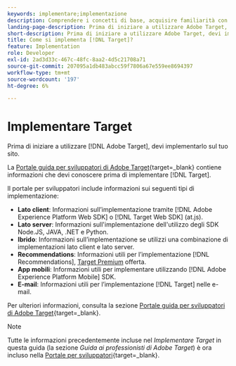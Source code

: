 ```yaml
---
keywords: implementare;implementazione
description: Comprendere i concetti di base, acquisire familiarità con il modo in cui [!DNL Target] funziona e si integra con la tua infrastruttura e capisce come vengono tracciati i visitatori.
landing-page-description: Prima di iniziare a utilizzare Adobe Target, devi implementarlo sul sito.
short-description: Prima di iniziare a utilizzare Adobe Target, devi implementarlo sul sito.
title: Come si implementa [!DNL Target]?
feature: Implementation
role: Developer
exl-id: 2ad3d33c-467c-48fc-8aa2-4d5c21708a71
source-git-commit: 207095a1db483abcc59f7806a67e559ee8694397
workflow-type: tm+mt
source-wordcount: '197'
ht-degree: 6%

---
```


# Implementare Target

Prima di iniziare a utilizzare [!DNL Adobe Target], devi implementarlo sul tuo sito.

La [Portale guida per sviluppatori di Adobe Target](https://developer.adobe.com/target/){target=_blank} contiene informazioni che devi conoscere prima di implementare [!DNL Target].

Il portale per sviluppatori include informazioni sui seguenti tipi di implementazione:

* **Lato client**: Informazioni sull’implementazione tramite [!DNL Adobe Experience Platform Web SDK] o [!DNL Target Web SDK] (at.js).
* **Lato server**: Informazioni sull&#39;implementazione dell&#39;utilizzo degli SDK Node.JS, JAVA, .NET e Python.
* **Ibrido**: Informazioni sull’implementazione se utilizzi una combinazione di implementazioni lato client e lato server.
* **Recommendations**: Informazioni utili per l’implementazione [!DNL Recommendations], [Target Premium](/help/main/c-intro/intro.md#premium) offerta.
* **App mobili**: Informazioni utili per implementare utilizzando [!DNL Adobe Experience Platform Mobile] SDK.
* **E-mail**: Informazioni utili per l’implementazione [!DNL Target] nelle e-mail.

Per ulteriori informazioni, consulta la sezione [Portale guida per sviluppatori di Adobe Target](https://developer.adobe.com/target/){target=_blank}.

>[!NOTE]
>
>Tutte le informazioni precedentemente incluse nel *Implementare Target* in questa guida (la sezione *Guida ai professionisti di Adobe Target*) è ora incluso nella [Portale per sviluppatori](https://developer.adobe.com/target/){target=_blank}.




